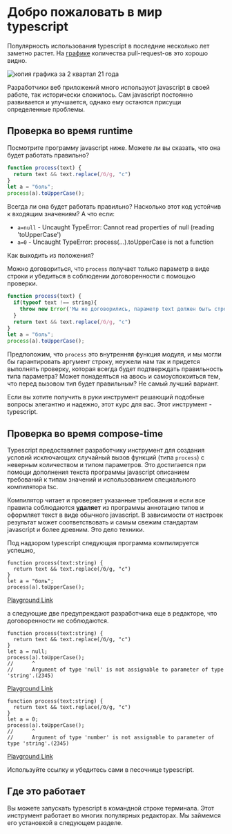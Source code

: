 # Добро пожаловать в мир typescript

Популярность использования typescript в последние несколько лет заметно растет. На [графике](https://madnight.github.io/githut/#/pull_requests/2021/2) количества pull-request-ов это хорошо видно.

![копия графика за 2 квартал 21 года](00-intro/assets/popularity.png)

Разработчики веб приложений много используют javascript в своей работе, так  исторически сложилось. Сам javascript постоянно развивается и улучшается, однако ему остаются присущи определенные проблемы.

## Проверка во время runtime

Посмотрите программу javascript ниже. Можете ли вы сказать, что она будет работать правильно?

```javascript
function process(text) {
  return text && text.replace(/б/g, "с")
}
let a = "боль";
process(a).toUpperCase();

```

Всегда ли она будет работать правильно? Насколько этот код устойчив к входящим значениям? А что если:

* `a=null` - Uncaught TypeError: Cannot read properties of null (reading 'toUpperCase')
* `a=0` - Uncaught TypeError: process(...).toUpperCase is not a function

Как выходить из положения?

Можно договориться, что `process` получает только параметр в виде строки и убедиться в соблюдении договоренности с помощью проверки.

```javascript
function process(text) {
  if(typeof text !== string){
    throw new Error('Мы же договорились, параметр text должен быть строкой'):
  }
  return text && text.replace(/б/g, "с")
}
let a = "боль";
process(a).toUpperCase();

```

Предположим, что `process` это внутренняя функция модуля, и мы могли бы гарантировать аргумент строку, неужели нам так и придется выполнять проверку, которая всегда будет подтверждать правильность типа параметра? Может понадеяться на авось и самоуспокоиться тем, что перед вызовом тип будет правильным? Не самый лучший вариант.

Если вы хотите получить в руки инструмент решающий подобные вопросы элегантно и надежно, этот курс для вас. Этот инструмент - typescript.

## Проверка во время compose-time

Typescript предоставляет разработчику инструмент для создания условий исключающих случайный вызов функций (типа `process`) с неверным количеством и типом параметров. Это достигается при помощи дополнения текста программы javascript описанием требований к типам значений и использованием специального компилятора tsc.

Компилятор читает и проверяет указанные требования и если все правила соблюдаются **удаляет** из программы аннотацию типов и оформляет текст в виде обычного javascript. В зависимости от настроек результат может соответствовать и самым свежим стандартам javascript и более древним. Это дело техники.

Под надзором typescript следующая программа компилируется успешно,

```tsx
function process(text:string) {
  return text && text.replace(/б/g, "с")
}
let a = "боль";
process(a).toUpperCase();
```

[Playground Link](https://www.typescriptlang.org/play?#code/GYVwdgxgLglg9mABABwE5wgUwM7YBRSYAeUAXNlKjGAOYCUiA3gFCKKqZQipKEmIAyAYj5QAdB2QAbAIZY8AekCMIApoAaRACJAgiCa6zAL7MpnRDMQBeLUsB8IIG4QQDIgmgNzM0GHPhl0xUOAFVkZExUAGEZbEw8OmcgA)

а следующие две предупреждают разработчика еще в редакторе, что договоренности не соблюдаются.

```tsx
function process(text:string) {
  return text && text.replace(/б/g, "с")
}
let a = null;
process(a).toUpperCase();
//      ^
//      Argument of type 'null' is not assignable to parameter of type 'string'.(2345)
```

[Playground Link](https://www.typescriptlang.org/play?#code/GYVwdgxgLglg9mABABwE5wgUwM7YBRSYAeUAXNlKjGAOYCUiA3gFCKKqZQipKEmIAyAYj5QAdB2QAbAIZY8AekCMIApoAaRACJAgiCa6zAL7MpnRDMQBeRGBBSpAbmZoMOfDLpiocAKrJkmVABhGWxMPDp7IA)

```tsx
function process(text:string) {
  return text && text.replace(/б/g, "с")
}
let a = 0;
process(a).toUpperCase();
//      ^
//      Argument of type 'number' is not assignable to parameter of type 'string'.(2345)
```

[Playground Link](https://www.typescriptlang.org/play?#code/GYVwdgxgLglg9mABABwE5wgUwM7YBRSYAeUAXNlKjGAOYCUiA3gFCKKqZQipKEmIAyAYj5QAdB2QAbAIZY8AekCMIApoAaRACJAgiCa6zAL7MpnRDMQBeRAAYA3MzQYc+GXTFQ4AVWTJMqAMIy2Jh4dLZAA)

Используйте ссылку и убедитесь сами в песочнице typescript.

## Где это работает

Вы можете запускать typescript в командной строке терминала. Этот инструмент работает во многих популярных редакторах. Мы займемся его установкой в следующем разделе.
